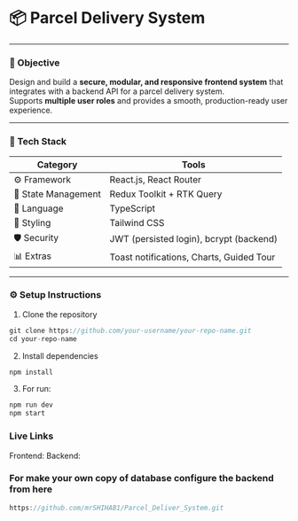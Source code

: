 # 📦  Parcel Delivery System

---

### 🎯 Objective
Design and build a **secure, modular, and responsive frontend system** that integrates with a backend API for a parcel delivery system.  
Supports **multiple user roles** and provides a smooth, production-ready user experience.

---

### 🧰 Tech Stack

| Category         | Tools                                         |
|-----------------|-----------------------------------------------|
| ⚙️ Framework      | React.js, React Router                        |
| 🧠 State Management | Redux Toolkit + RTK Query                     |
| 🧩 Language       | TypeScript                                   |
| 🎨 Styling        | Tailwind CSS                                 |
| 🛡️ Security       | JWT (persisted login), bcrypt (backend)     |
| 📊 Extras         | Toast notifications, Charts, Guided Tour    |

---

### ⚙️ Setup Instructions

1. Clone the repository
```javascript 
git clone https://github.com/your-username/your-repo-name.git
cd your-repo-name
```
2. Install dependencies
```javascript 
npm install
```
3. For run:
```javascript 
npm run dev
npm start
```
### Live Links
Frontend:
Backend:
### For make your own copy of database configure the backend from here

```javascript 
https://github.com/mrSHIHAB1/Parcel_Deliver_System.git
```
